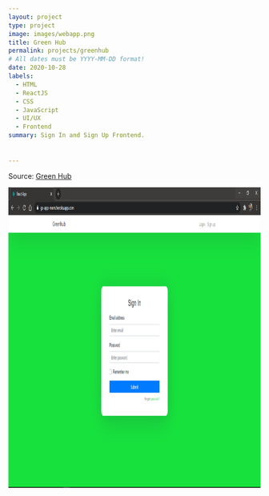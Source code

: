 ```yaml
---
layout: project
type: project
image: images/webapp.png
title: Green Hub
permalink: projects/greenhub
# All dates must be YYYY-MM-DD format!
date: 2020-10-28
labels:
  - HTML
  - ReactJS
  - CSS
  - JavaScript
  - UI/UX
  - Frontend
summary: Sign In and Sign Up Frontend.
  

---
```


Source: <a href="https://github.com/kkjaseem/gs-app-mern"><i class="large github icon"></i>Green Hub</a>

<div>
  <img src="../images/green.png" width="800" height="600" >
 
</div>

